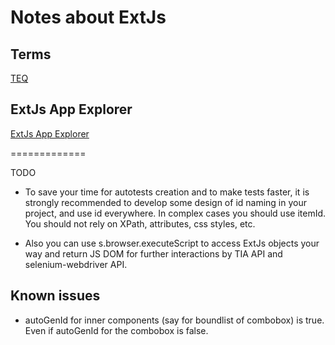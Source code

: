 # Notes about ExtJs

## Terms

[TEQ](http://dzenly.github.io/tia/modules/_ext_js_common_d_.html#teq)

## ExtJs App Explorer

[ExtJs App Explorer](extjs-explorer.md)

=============

TODO

* To save your time for autotests creation and to make tests faster,
it is strongly recommended to develop some design of id naming in your project,
and use id everywhere.
In complex cases you should use itemId.
You should not rely on XPath, attributes, css styles, etc.

* Also you can use s.browser.executeScript to access ExtJs objects your way and return
JS DOM for further interactions by TIA API and selenium-webdriver API.

## Known issues

* autoGenId for inner components (say for boundlist of combobox)
is true. Even if autoGenId for the combobox is false.
